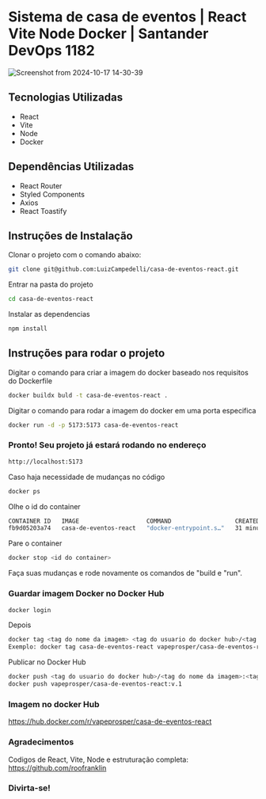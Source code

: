 # Sistema de casa de eventos | React Vite Node Docker | Santander DevOps 1182

![Screenshot from 2024-10-17 14-30-39](https://github.com/user-attachments/assets/dce5441a-742e-4be1-9f74-b66168bb327d)

## Tecnologias Utilizadas

- React
- Vite
- Node
- Docker

## Dependências Utilizadas

- React Router
- Styled Components
- Axios
- React Toastify

## Instruções de Instalação

Clonar o projeto com o comando abaixo:

```sh
git clone git@github.com:LuizCampedelli/casa-de-eventos-react.git
```

Entrar na pasta do projeto

```sh
cd casa-de-eventos-react
```

Instalar as dependencias

```sh
npm install
```

## Instruções para rodar o projeto

Digitar o comando para criar a imagem do docker baseado nos requisitos do Dockerfile

```sh
docker buildx buld -t casa-de-eventos-react .
```
Digitar o comando para rodar a imagem do docker em uma porta especifica


```sh
docker run -d -p 5173:5173 casa-de-eventos-react
```

### Pronto! Seu projeto já estará rodando no endereço

```sh
http://localhost:5173
```
Caso haja necessidade de mudanças no código

```sh
docker ps
```
Olhe o id do container

```sh
CONTAINER ID   IMAGE                   COMMAND                  CREATED          STATUS          PORTS                                       NAMES
fb9d05203a74   casa-de-eventos-react   "docker-entrypoint.s…"   31 minutes ago   Up 31 minutes   0.0.0.0:5173->5173/tcp, :::5173->5173/tcp   nervous_jennings
```

Pare o container

```sh
docker stop <id do container>
```

Faça suas mudanças e rode novamente os comandos de "build e "run".

### Guardar imagem Docker no Docker Hub

```sh
docker login
```
Depois

```sh
docker tag <tag do nome da imagem> <tag do usuario do docker hub>/<tag do nome da imagem>:<tag da versão>
Exemplo: docker tag casa-de-eventos-react vapeprosper/casa-de-eventos-react:v.1
```

Publicar no Docker Hub

```sh
docker push <tag do usuario do docker hub>/<tag do nome da imagem>:<tag da versão>
docker push vapeprosper/casa-de-eventos-react:v.1
```

### Imagem no docker Hub

https://hub.docker.com/r/vapeprosper/casa-de-eventos-react

### Agradecimentos

Codigos de React, Vite, Node e estruturação completa: https://github.com/roofranklin

### Divirta-se!
